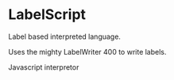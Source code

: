 # LabelScript
Label based interpreted language.

Uses the mighty LabelWriter 400 to write labels.

Javascript interpretor 
